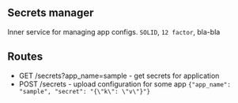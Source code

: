 ## Secrets manager
Inner service for managing app configs. `SOLID`, `12 factor`, bla-bla
## Routes
* GET /secrets?app_name=sample - get secrets for application
* POST /secrets - upload configuration for some app `{"app_name": "sample", "secret": "{\"k\": \"v\"}"}`

